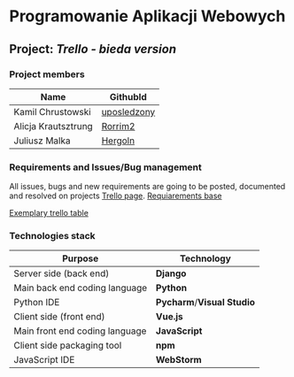 # Programowanie Aplikacji Webowych

## Project: ___Trello - bieda version___

### Project members

Name | GithubId
-|-
Kamil Chrustowski | [uposledzony](https://github.com/uposledzony)
Alicja Krautsztrung | [Rorrim2](https://github.com/Rorrim2)
Juliusz Malka | [Hergoln](https://github.com/Hergoln)


### Requirements and Issues/Bug management

All issues, bugs and new requirements are going to be posted, documented and resolved on projects [Trello page](https://trello.com/b/5xIcVvvC).
[Requiarements base ](https://trello.com/b/0bSrfnVc/trellowymagania202016x2)

[Exemplary trello table](https://trello.com/b/tA7sML97/przyk%C5%82adowa-tablica-iteracji)
### Technologies stack

Purpose | Technology
-|-
Server side (back end) | __Django__
Main back end coding language | __Python__
Python IDE | __Pycharm__/__Visual Studio__
Client side (front end) | __Vue.js__
Main front end coding language | __JavaScript__
Client side packaging tool | __npm__
JavaScript IDE | __WebStorm__